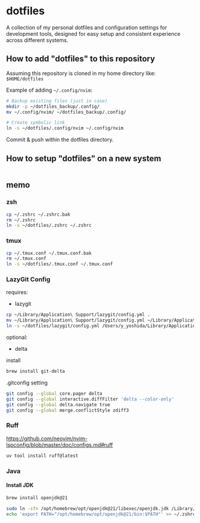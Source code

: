# dotfiles

A collection of my personal dotfiles and configuration settings for development tools, designed for easy setup and consistent experience across different systems.

## How to add "dotfiles" to this repository

Assuming this repository is cloned in my home directory like:
`$HOME/dotfiles`

Example of adding `~/.config/nvim`:

```bash
# Backup existing files (just in case)
mkdir -p ~/dotfiles_backup/.config/
mv ~/.config/nvim/ ~/dotfiles_backup/.config/

# Create symbolic link
ln -s ~/dotfiles/.config/nvim ~/.config/nvim
```

Commit & push within the dotfiles directory.

## How to setup "dotfiles" on a new system

```bash

```

## memo

### zsh

```bash
cp ~/.zshrc ~/.zshrc.bak
rm ~/.zshrc
ln -s ~/dotfiles/.zshrc ~/.zshrc
```

### tmux

```bash
cp ~/.tmux.conf ~/.tmux.conf.bak
rm ~/.tmux.conf
ln -s ~/dotfiles/.tmux.conf ~/.tmux.conf
```

### LazyGit Config

requires:

- lazygit

```bash
cp ~/Library/Application\ Support/lazygit/config.yml .
mv ~/Library/Application\ Support/lazygit/config.yml ~/Library/Application\ Support/lazygit/config.yml.bk
ln -s ~/dotfiles/lazygit/config.yml /Users/y_yoshida/Library/Application\ Support/lazygit/config.yml
```

optional:

- delta

install

```bash
brew install git-delta
```

.gitconfig setting

```bash
git config --global core.pager delta
git config --global interactive.diffFilter 'delta --color-only'
git config --global delta.navigate true
git config --global merge.conflictStyle zdiff3
```

### Ruff

https://github.com/neovim/nvim-lspconfig/blob/master/doc/configs.md#ruff

```bash
uv tool install ruff@latest
```

### Java

#### Install JDK

```bash
brew install openjdk@21

sudo ln -sfn /opt/homebrew/opt/openjdk@21/libexec/openjdk.jdk /Library/Java/JavaVirtualMachines/openjdk-21.jdk
echo 'export PATH="/opt/homebrew/opt/openjdk@21/bin:$PATH"' >> ~/.zshrc
```
